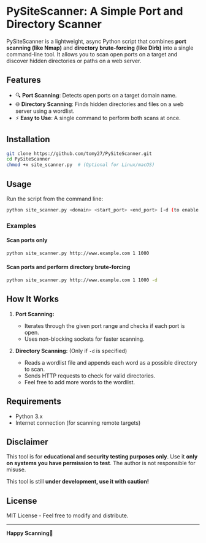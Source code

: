# PySiteScanner: A Simple Port and Directory Scanner

PySiteScanner is a lightweight, async Python script that combines **port scanning (like Nmap)** and **directory brute-forcing (like Dirb)** into a single command-line tool. It allows you to scan open ports on a target and discover hidden directories or paths on a web server.

## Features

- 🔍 **Port Scanning**: Detects open ports on a target domain name.
- 🌐 **Directory Scanning**: Finds hidden directories and files on a web server using a wordlist.
- ⚡ **Easy to Use**: A single command to perform both scans at once.

## Installation

```bash
git clone https://github.com/tomy27/PySiteScanner.git
cd PySiteScanner
chmod +x site_scanner.py  # (Optional for Linux/macOS)
```

## Usage

Run the script from the command line:

```bash
python site_scanner.py <domain> <start_port> <end_port> [-d (to enable directory scan, optional)]
```

### Examples

#### Scan ports only

```bash
python site_scanner.py http://www.example.com 1 1000
```

#### Scan ports and perform directory brute-forcing

```bash
python site_scanner.py http://www.example.com 1 1000 -d
```

## How It Works

1. **Port Scanning:**

   - Iterates through the given port range and checks if each port is open.
   - Uses non-blocking sockets for faster scanning.

2. **Directory Scanning:** (Only if `-d` is specified)

   - Reads a wordlist file and appends each word as a possible directory to scan.
   - Sends HTTP requests to check for valid directories.
   - Feel free to add more words to the wordlist.

## Requirements

- Python 3.x
- Internet connection (for scanning remote targets)

## Disclaimer

This tool is for **educational and security testing purposes only**. Use it **only on systems you have permission to test**. The author is not responsible for misuse.

This tool is still **under development, use it with caution!**

## License

MIT License - Feel free to modify and distribute.

---

**Happy Scanning**🚀 

